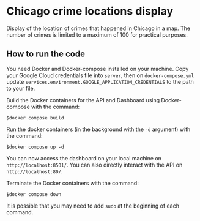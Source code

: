 # Chicago crime locations display
Display of the location of crimes that happened in Chicago in a map. The number of crimes is limited to a maximum of 100 for practical purposes.
## How to run the code
You need Docker and Docker-compose installed on your machine.
Copy your Google Cloud credentials file into ```server```, then on ```docker-compose.yml``` update ```services.environment.GOOGLE_APPLICATION_CREDENTIALS``` to the path to your file.

Build the Docker containers for the API and Dashboard using Docker-compose with the command:

```
$docker compose build
```

Run the docker containers (in the background with the ```-d``` argument) with the command:
```
$docker compose up -d
```

You can now access the dashboard on your local machine on ```http://localhost:8501/```.
You can also directly interact with the API on ```http://localhost:80/```.

Terminate the Docker containers with the command:
```
$docker compose down
```

It is possible that you may need to add ```sudo``` at the beginning of each command.